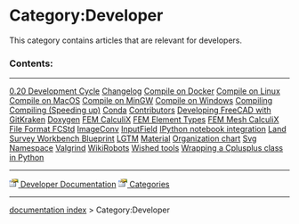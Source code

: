 # Category:Developer
This category contains articles that are relevant for developers.

### Contents:

  ------------------------------------------------------------- ----------------------------------------------------------------------------------------- -----------------------------------------------------------------------------------
  [0.20 Development Cycle](0.20_Development_Cycle.md)   [Changelog](Changelog.md)                                                         [Compile on Docker](Compile_on_Docker.md)
  [Compile on Linux](Compile_on_Linux.md)               [Compile on MacOS](Compile_on_MacOS.md)                                           [Compile on MinGW](Compile_on_MinGW.md)
  [Compile on Windows](Compile_on_Windows.md)           [Compiling](Compiling.md)                                                         [Compiling (Speeding up)](Compiling_(Speeding_up).md)
  [Conda](Conda.md)                                     [Contributors](Contributors.md)                                                   [Developing FreeCAD with GitKraken](Developing_FreeCAD_with_GitKraken.md)
  [Doxygen](Doxygen.md)                                 [FEM CalculiX](FEM_CalculiX.md)                                                   [FEM Element Types](FEM_Element_Types.md)
  [FEM Mesh CalculiX](FEM_Mesh_CalculiX.md)             [File Format FCStd](File_Format_FCStd.md)                                         [ImageConv](ImageConv.md)
  [InputField](InputField.md)                           [IPython notebook integration](IPython_notebook_integration.md)                   [Land Survey Workbench Blueprint](Land_Survey_Workbench_Blueprint.md)
  [LGTM](LGTM.md)                                       [Material](Material.md)                                                           [Organization chart](Organization_chart.md)
  [Svg Namespace](Svg_Namespace.md)                     [Valgrind](Valgrind.md)                                                           [WikiRobots](WikiRobots.md)
  [Wished tools](Wished_tools.md)                       [Wrapping a Cplusplus class in Python](Wrapping_a_Cplusplus_class_in_Python.md)   
  ------------------------------------------------------------- ----------------------------------------------------------------------------------------- -----------------------------------------------------------------------------------

[<img src="images/Property.png" style="width:16px"> Developer Documentation](Category_Developer_Documentation.md) [<img src="images/Property.png" style="width:16px"> Categories](Category_Categories.md)

---
[documentation index](../README.md) > Category:Developer
